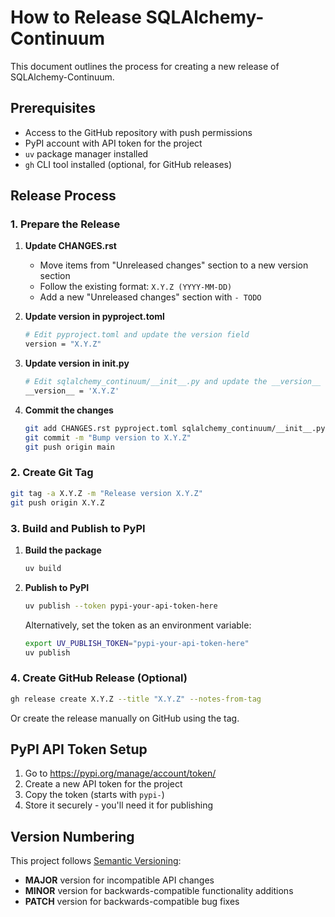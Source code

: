 # How to Release SQLAlchemy-Continuum

This document outlines the process for creating a new release of SQLAlchemy-Continuum.

## Prerequisites

- Access to the GitHub repository with push permissions
- PyPI account with API token for the project
- `uv` package manager installed
- `gh` CLI tool installed (optional, for GitHub releases)

## Release Process

### 1. Prepare the Release

1. **Update CHANGES.rst**
   - Move items from "Unreleased changes" section to a new version section
   - Follow the existing format: `X.Y.Z (YYYY-MM-DD)`
   - Add a new "Unreleased changes" section with `- TODO`

2. **Update version in pyproject.toml**
   ```bash
   # Edit pyproject.toml and update the version field
   version = "X.Y.Z"
   ```

3. **Update version in __init__.py**
   ```bash
   # Edit sqlalchemy_continuum/__init__.py and update the __version__ field
   __version__ = 'X.Y.Z'
   ```

4. **Commit the changes**
   ```bash
   git add CHANGES.rst pyproject.toml sqlalchemy_continuum/__init__.py
   git commit -m "Bump version to X.Y.Z"
   git push origin main
   ```

### 2. Create Git Tag

```bash
git tag -a X.Y.Z -m "Release version X.Y.Z"
git push origin X.Y.Z
```

### 3. Build and Publish to PyPI

1. **Build the package**
   ```bash
   uv build
   ```

2. **Publish to PyPI**
   ```bash
   uv publish --token pypi-your-api-token-here
   ```

   Alternatively, set the token as an environment variable:
   ```bash
   export UV_PUBLISH_TOKEN="pypi-your-api-token-here"
   uv publish
   ```

### 4. Create GitHub Release (Optional)

```bash
gh release create X.Y.Z --title "X.Y.Z" --notes-from-tag
```

Or create the release manually on GitHub using the tag.

## PyPI API Token Setup

1. Go to https://pypi.org/manage/account/token/
2. Create a new API token for the project
3. Copy the token (starts with `pypi-`)
4. Store it securely - you'll need it for publishing

## Version Numbering

This project follows [Semantic Versioning](https://semver.org/):
- **MAJOR** version for incompatible API changes
- **MINOR** version for backwards-compatible functionality additions
- **PATCH** version for backwards-compatible bug fixes